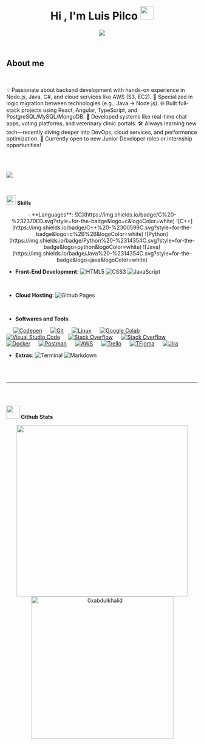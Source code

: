 <h1 align="center">
  <b>Hi , I'm Luis Pilco </b
  ><img
    src="https://media.giphy.com/media/hvRJCLFzcasrR4ia7z/giphy.gif"
    width="35"
  />
</h1>

<p align="center">
  <a href="https://github.com/DenverCoder1/readme-typing-svg"
    ><img
      src="https://readme-typing-svg.herokuapp.com?font=Time+New+Roman&color=cyan&size=25&center=true&vCenter=true&width=600&height=100&lines=Si+lo+puedes+imaginar,+lo+puedes+programar..&hearts;++;Full+Stack+Developer,;Software+Student,;Front-End+Back-End,;Active+Learner/Researcher,;Love+to+learn+new+stuffs..<3"
  /></a>
</p>

<br />

## **About me**

<br />

💡 Passionate about backend development with hands-on experience in Node.js,
Java, C#, and cloud services like AWS (S3, EC2). 🔁 Specialized in logic
migration between technologies (e.g., Java → Node.js). 🌐 Built full-stack
projects using React, Angular, TypeScript, and PostgreSQL/MySQL/MongoDB. 🧩
Developed systems like real-time chat apps, voting platforms, and veterinary
clinic portals. 🛠️ Always learning new tech—recently diving deeper into DevOps,
cloud services, and performance optimization. 🚀 Currently open to new Junior
Developer roles or internship opportunities!

<br /><br />

<img
  src="https://user-images.githubusercontent.com/73097560/115834477-dbab4500-a447-11eb-908a-139a6edaec5c.gif"
/><br /><br />

##
<img
  src="https://media2.giphy.com/media/QssGEmpkyEOhBCb7e1/giphy.gif?cid=ecf05e47a0n3gi1bfqntqmob8g9aid1oyj2wr3ds3mg700bl&rid=giphy.gif"
  width="25"
/><b> Skills</b>
<br />

<p align="center">
  - **Languages**:
  ![C](https://img.shields.io/badge/C%20-%232370ED.svg?style=for-the-badge&logo=c&logoColor=white)
  ![C++](https://img.shields.io/badge/C++%20-%2300599C.svg?style=for-the-badge&logo=c%2B%2B&logoColor=white)
  ![Python](https://img.shields.io/badge/Python%20-%2314354C.svg?style=for-the-badge&logo=python&logoColor=white)
  ![Java](https://img.shields.io/badge/Java%20-%2314354C.svg?style=for-the-badge&logo=java&logoColor=white)

  <br />

  - **Front-End Development**:
  ![HTML5](https://img.shields.io/badge/HTML5%20-%23E34F26.svg?style=for-the-badge&logo=html5&logoColor=white)
  ![CSS3](https://img.shields.io/badge/CSS%20-%231572B6.svg?style=for-the-badge&logo=css3&logoColor=white)
  ![JavaScript](https://img.shields.io/badge/JavaScript%20-%23F7DF1E.svg?style=for-the-badge&logo=javascript&logoColor=black)

  <br />

  - **Cloud Hosting**: ![Github
  Pages](https://img.shields.io/badge/GitHub%20Pages-%23327FC7.svg?style=for-the-badge&logo=github&logoColor=white)

  <br />

  - **Softwares and Tools**:
</p>

<p>
  &emsp;
  <a href="#"
    ><img
      alt="Codepen"
      src="https://img.shields.io/badge/Codepen-000000?style=for-the-badge&logo=codepen&logoColor=white"
  /></a>
  &emsp;
  <a href="#"
    ><img
      alt="Git"
      src="https://img.shields.io/badge/Git-F05032?style=for-the-badge&logo=git&logoColor=white"
  /></a>
  &emsp;
  <a href="#"
    ><img
      alt="Linux"
      src="https://img.shields.io/badge/Linux-FCC624?style=for-the-badge&logo=linux&logoColor=black"
  /></a>
  &emsp;
  <a href="#"
    ><img
      alt="Google Colab"
      src="https://img.shields.io/badge/Colab-F9AB00?style=for-the-badge&logo=googlecolab&color=525252"
  /></a>
  &emsp;
  <a href="#"
    ><img
      alt="Visual Studio Code"
      src="https://img.shields.io/badge/Visual_Studio_Code-0078D4?style=for-the-badge&logo=visual%20studio%20code&logoColor=white"
  /></a>
  &emsp;
  <a href="#"
    ><img
      alt="Stack Overflow"
      src="https://img.shields.io/badge/Stack_Overflow-FE7A16?style=for-the-badge&logo=stack-overflow&logoColor=white"
  /></a>
  &emsp;
  <a href="#"
    ><img
      alt="Stack Overflow"
      src="https://img.shields.io/badge/manjaro-35BF5C?style=for-the-badge&logo=manjaro&logoColor=white"
  /></a>
  &emsp;
  <a href="#"
    ><img
      alt="Docker"
      src="https://img.shields.io/badge/Docker-2CA5E0?style=for-the-badge&logo=docker&logoColor=white"
  /></a>
  &emsp;
  <a href="#"
    ><img
      alt="Postman"
      src="https://img.shields.io/badge/Postman-FF6C37?style=for-the-badge&logo=Postman&logoColor=white"
  /></a>
  &emsp;
  <a href="#"
    ><img
      alt="AWS"
      src="https://img.shields.io/badge/Amazon_AWS-232F3E?style=for-the-badge&logo=amazon-aws&logoColor=white"
  /></a>
  &emsp;
  <a href="#"
    ><img
      alt="Trello"
      src="https://img.shields.io/badge/Trello-0052CC?style=for-the-badge&logo=trello&logoColor=white"
  /></a>
  &emsp;
  <a href="#"
    ><img
      alt="TFigma"
      src="https://img.shields.io/badge/Figma-F24E1E?style=for-the-badge&logo=figma&logoColor=white"
  /></a>
  &emsp;
  <a href="#"
    ><img
      alt="Jira"
      src="https://img.shields.io/badge/Jira-0052CC?style=for-the-badge&logo=Jira&logoColor=white"
  /></a>
  &emsp;

  <br />

  - **Extras**:
  ![Terminal](https://img.shields.io/badge/Terminal-%23054020?style=for-the-badge&logo=gnu-bash&logoColor=white)
  ![Markdown](https://img.shields.io/badge/markdown-%23000000.svg?style=for-the-badge&logo=markdown&logoColor=white)
</p>

<br />
<br />

-----

<br />

##
<img
  src="https://media.giphy.com/media/iY8CRBdQXODJSCERIr/giphy.gif"
  width="35"
/><b> Github Stats </b>
<br />

<div align="center">
  <a href="https://github.com/0xabdulkhalid/">
    <img
      src="https://github-readme-stats.vercel.app/api?username=0xabdulkhalid&include_all_commits=true&count_private=true&show_icons=true&line_height=20&title_color=7A7ADB&icon_color=2234AE&text_color=D3D3D3&bg_color=0,000000,130F40"
      width="450"
    />
    <img
      src="https://github-readme-stats.vercel.app/api/top-langs?username=0xabdulkhalid&show_icons=true&locale=en&layout=compact&line_height=20&title_color=7A7ADB&icon_color=2234AE&text_color=D3D3D3&bg_color=0,000000,130F40"
      width="375"
      alt="0xabdulkhalid"
    />
  </a>
</div>

<br />
<br />
<br />
